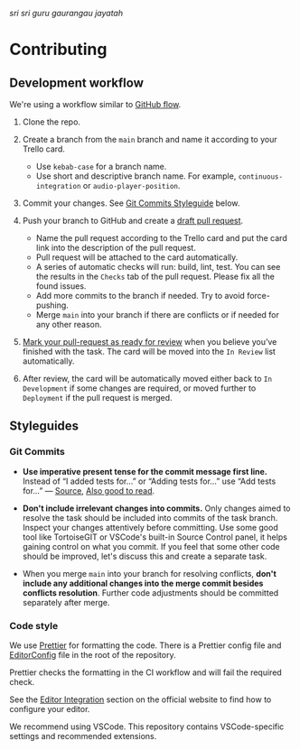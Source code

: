 _sri sri guru gaurangau jayatah_

# Contributing

## Development workflow

We're using a workflow similar to [GitHub flow](https://guides.github.com/introduction/flow/).

1. Clone the repo.
1. Create a branch from the `main` branch and name it according to your Trello card.

   - Use `kebab-case` for a branch name.
   - Use short and descriptive branch name. For example, `continuous-integration` or `audio-player-position`.

1. Commit your changes. See [Git Commits Styleguide](#git-commits) below.

1. Push your branch to GitHub and create a [draft pull request](https://docs.github.com/en/free-pro-team@latest/github/collaborating-with-issues-and-pull-requests/about-pull-requests#draft-pull-requests).

   - Name the pull request according to the Trello card and put the card link into the description of the pull request.
   - Pull request will be attached to the card automatically.
   - A series of automatic checks will run: build, lint, test. You can see the results in the `Checks` tab of the pull request. Please fix all the found issues.
   - Add more commits to the branch if needed. Try to avoid force-pushing.
   - Merge `main` into your branch if there are conflicts or if needed for any other reason.

1. [Mark your pull-request as ready for review](https://help.github.com/en/articles/changing-the-stage-of-a-pull-request) when you believe you’ve finished with the task. The card will be moved into the `In Review` list automatically.
1. After review, the card will be automatically moved either back to `In Development` if some changes are required, or moved further to `Deployment` if the pull request is merged.

## Styleguides

### Git Commits

- **Use imperative present tense for the commit message first line.** Instead of “I added tests for…” or “Adding tests for…” use “Add tests for…” — [Source](https://www.git-scm.com/book/id/v2/Distributed-Git-Contributing-to-a-Project), [Also good to read](https://medium.com/@danielfeelfine/commit-verbs-101-why-i-like-to-use-this-and-why-you-should-also-like-it-d3ed2689ef70).

- **Don't include irrelevant changes into commits.** Only changes aimed to resolve the task should be included into commits of the task branch. Inspect your changes attentively before committing. Use some good tool like TortoiseGIT or VSCode's built-in Source Control panel, it helps gaining control on what you commit. If you feel that some other code should be improved, let's discuss this and create a separate task.

- When you merge `main` into your branch for resolving conflicts, **don't include any additional changes into the merge commit besides conflicts resolution**. Further code adjustments should be committed separately after merge.

### Code style

We use [Prettier](https://prettier.io/) for formatting the code. There is a Prettier config file and [EditorConfig](https://editorconfig.org/) file in the root of the repository.

Prettier checks the formatting in the CI workflow and will fail the required check.

See the [Editor Integration](https://prettier.io/docs/en/editors.html) section on the official website to find how to configure your editor.

We recommend using VSCode. This repository contains VSCode-specific settings and recommended extensions.
